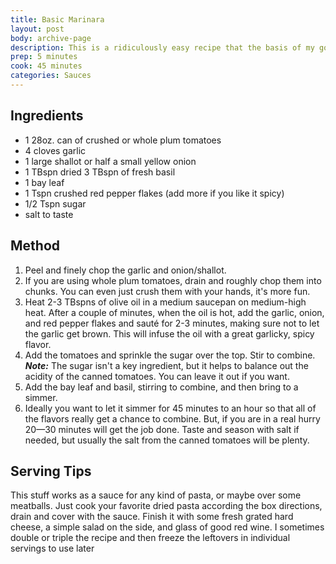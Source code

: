 ```yaml
---
title: Basic Marinara
layout: post
body: archive-page
description: This is a ridiculously easy recipe that the basis of my go weeknight dinners. I haven't bought pasta sauce in a jar since I mastered this one.
prep: 5 minutes
cook: 45 minutes
categories: Sauces
---
```


## Ingredients
- 1 28oz. can of crushed or whole plum tomatoes 
- 4 cloves garlic
- 1 large shallot or half a small yellow onion
- 1 TBspn dried 3 TBspn of fresh basil
- 1 bay leaf
- 1 Tspn crushed red pepper flakes (add more if you like it spicy)
- 1/2 Tspn sugar
- salt to taste

## Method
1. Peel and finely chop the garlic and onion/shallot.
2. If you are using whole plum tomatoes, drain and roughly chop them into chunks. You can even just crush them with your hands, it's more fun.
3. Heat 2-3 TBspns of olive oil in a medium saucepan on medium-high heat. After a couple of minutes, when the oil is hot, add the garlic, onion, and red pepper flakes and sauté for 2-3 minutes, making sure not to let the garlic get brown. This will infuse the oil with a great garlicky, spicy flavor.
4. Add the tomatoes and sprinkle the sugar over the top. Stir to combine. **_Note:_** The sugar isn't a key ingredient, but it helps to balance out the acidity of the canned tomatoes. You can leave it out if you want.
5. Add the bay leaf and basil, stirring to combine, and then bring to a simmer.
6. Ideally you want to let it simmer for 45 minutes to an hour so that all of the flavors really get a chance to combine. But, if you are in a real hurry 20—30 minutes will get the job done. Taste and season with salt if needed, but usually the salt from the canned tomatoes will be plenty.

## Serving Tips
This stuff works as a sauce for any kind of pasta, or maybe over some meatballs. Just cook your favorite dried pasta according the box directions, drain and cover with the sauce. Finish it with some fresh grated hard cheese, a simple salad on the side, and glass of good red wine. I sometimes double or triple the recipe and then freeze the leftovers in individual servings to use later